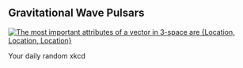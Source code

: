 ## Gravitational Wave Pulsars
[![The most important attributes of a vector in 3-space are {Location, Location, Location}](https://imgs.xkcd.com/comics/gravitational_wave_pulsars.png)](https://xkcd.com/2358/ "The most important attributes of a vector in 3-space are {Location, Location, Location}")

Your daily random xkcd
